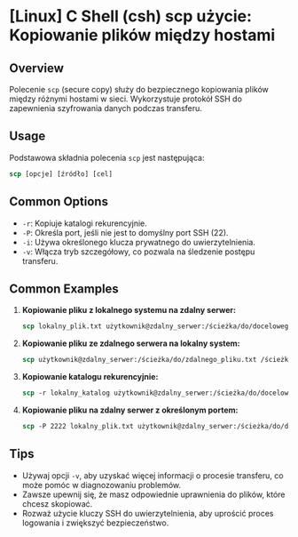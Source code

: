 # [Linux] C Shell (csh) scp użycie: Kopiowanie plików między hostami

## Overview
Polecenie `scp` (secure copy) służy do bezpiecznego kopiowania plików między różnymi hostami w sieci. Wykorzystuje protokół SSH do zapewnienia szyfrowania danych podczas transferu.

## Usage
Podstawowa składnia polecenia `scp` jest następująca:

```csh
scp [opcje] [źródło] [cel]
```

## Common Options
- `-r`: Kopiuje katalogi rekurencyjnie.
- `-P`: Określa port, jeśli nie jest to domyślny port SSH (22).
- `-i`: Używa określonego klucza prywatnego do uwierzytelnienia.
- `-v`: Włącza tryb szczegółowy, co pozwala na śledzenie postępu transferu.

## Common Examples
1. **Kopiowanie pliku z lokalnego systemu na zdalny serwer:**
   ```csh
   scp lokalny_plik.txt użytkownik@zdalny_serwer:/ścieżka/do/docelowego/
   ```

2. **Kopiowanie pliku ze zdalnego serwera na lokalny system:**
   ```csh
   scp użytkownik@zdalny_serwer:/ścieżka/do/zdalnego_pliku.txt /ścieżka/do/lokalnego/
   ```

3. **Kopiowanie katalogu rekurencyjnie:**
   ```csh
   scp -r lokalny_katalog użytkownik@zdalny_serwer:/ścieżka/do/docelowego/
   ```

4. **Kopiowanie pliku na zdalny serwer z określonym portem:**
   ```csh
   scp -P 2222 lokalny_plik.txt użytkownik@zdalny_serwer:/ścieżka/do/docelowego/
   ```

## Tips
- Używaj opcji `-v`, aby uzyskać więcej informacji o procesie transferu, co może pomóc w diagnozowaniu problemów.
- Zawsze upewnij się, że masz odpowiednie uprawnienia do plików, które chcesz skopiować.
- Rozważ użycie kluczy SSH do uwierzytelnienia, aby uprościć proces logowania i zwiększyć bezpieczeństwo.